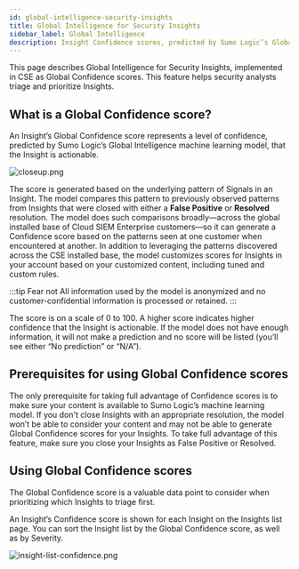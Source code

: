 ```yaml
---
id: global-intelligence-security-insights
title: Global Intelligence for Security Insights
sidebar_label: Global Intelligence
description: Insight Confidence scores, predicted by Sumo Logic’s Global Intelligence machine learning model, help you triage and prioritize Insights.
---
```



This page describes Global Intelligence for Security Insights, implemented in CSE as Global Confidence scores. This feature helps security analysts triage and prioritize Insights.

## What is a Global Confidence score?
An Insight’s Global Confidence score represents a level of confidence, predicted by Sumo Logic’s Global Intelligence machine learning model, that the Insight is actionable.  

![closeup.png](/img/cse/closeup.png)

The score is generated based on the underlying pattern of Signals in an Insight. The model compares this pattern to previously observed patterns from Insights that were closed with either a **False Positive** or **Resolved** resolution. The model does such comparisons broadly—across the global installed base of Cloud SIEM Enterprise customers—so it can generate a Confidence score based on the patterns seen at one customer when encountered at another. In addition to leveraging the patterns discovered across the CSE installed base, the model customizes scores for Insights in your account based on your customized content, including tuned and custom rules.

:::tip Fear not
All information used by the model is anonymized and no customer-confidential information is processed or retained.
:::


The score is on a scale of 0 to 100. A higher score indicates higher confidence that the Insight is actionable. If the model does not have enough information, it will not make a prediction and no score will be listed (you’ll see either “No prediction” or “N/A”).

## Prerequisites for using Global Confidence scores
The only prerequisite for taking full advantage of Confidence scores is to make sure your content is available to Sumo Logic’s machine learning model. If you don't close Insights with an appropriate resolution, the model won’t be able to consider your content and may not be able to generate Global Confidence scores for your Insights. To take full advantage of this feature, make sure you close your Insights as False Positive or Resolved.

## Using Global Confidence scores
The Global Confidence score is a valuable data point to consider when prioritizing which Insights to triage first.

An Insight’s Confidence score is shown for each Insight on the Insights list page. You can sort the Insight list by the Global Confidence score, as well as by Severity.

![insight-list-confidence.png](/img/cse/Confidence-Screenshot.png)  
 
